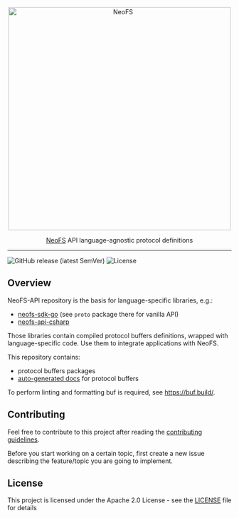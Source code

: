 <p align="center">
<img src="./.github/logo.svg" width="500px" alt="NeoFS">
</p>
<p align="center">
  <a href="https://fs.neo.org">NeoFS</a> API language-agnostic protocol definitions
</p>

---
![GitHub release (latest SemVer)](https://img.shields.io/github/v/release/nspcc-dev/neofs-api?sort=semver)
![License](https://img.shields.io/github/license/nspcc-dev/neofs-api.svg?style=popout)

## Overview

NeoFS-API repository is the basis for language-specific libraries, e.g.:

- [neofs-sdk-go](https://github.com/nspcc-dev/neofs-sdk-go) (see `proto` package there for vanilla API)
- [neofs-api-csharp](https://github.com/nspcc-dev/neofs-api-csharp)

Those libraries contain compiled protocol buffers definitions, wrapped with
language-specific code. Use them to integrate applications with NeoFS.

This repository contains:

- protocol buffers packages
- [auto-generated docs](proto-docs) for protocol buffers

To perform linting and formatting buf is required, see https://buf.build/.

## Contributing

Feel free to contribute to this project after reading the [contributing
guidelines](CONTRIBUTING.md).

Before you start working on a certain topic, first create a new issue
describing the feature/topic you are going to implement.

## License

This project is licensed under the Apache 2.0 License -
see the [LICENSE](LICENSE) file for details
